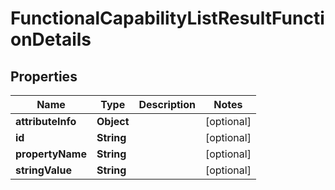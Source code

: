 
# FunctionalCapabilityListResultFunctionDetails

## Properties
Name | Type | Description | Notes
------------ | ------------- | ------------- | -------------
**attributeInfo** | **Object** |  |  [optional]
**id** | **String** |  |  [optional]
**propertyName** | **String** |  |  [optional]
**stringValue** | **String** |  |  [optional]




